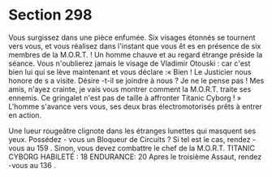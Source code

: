 # Section 298

Vous surgissez dans une pièce enfumée. Six visages étonnés se tournent vers vous, et
vous réalisez dans l'instant que vous êt es en présence de six membres de la M.O.R.T. !
Un homme chauve et au regard étrange préside la séance. Vous n'oublierez jamais le
visage de Vladimir Otouski : car c'est bien lui qui se lève maintenant et vous déclare :«
Bien ! Le Justicier nous honore de s a visite. Désire -t-il se joindre à nous ? Je ne le pense
pas ! Mes amis, n'ayez crainte, je vais vous montrer comment la M.O.R.T. traite ses
ennemis. Ce gringalet n'est pas de taille à affronter Titanic Cyborg ! » L'homme s'avance
vers vous, ses deux bras électromotorisés prêts à entrer en action.

Une lueur rougeâtre clignote dans les étranges lunettes qui masquent ses yeux. Possédez -
vous un Bloqueur de Circuits ? Si tel est le cas, rendez -vous au  159 . Sinon, vous devez
combattre le chef de la M.O.R.T.
TITANIC
CYBORG HABILETÉ : 18 ENDURANCE: 20
Apres le troisième Assaut, rendez -vous au  136 .
